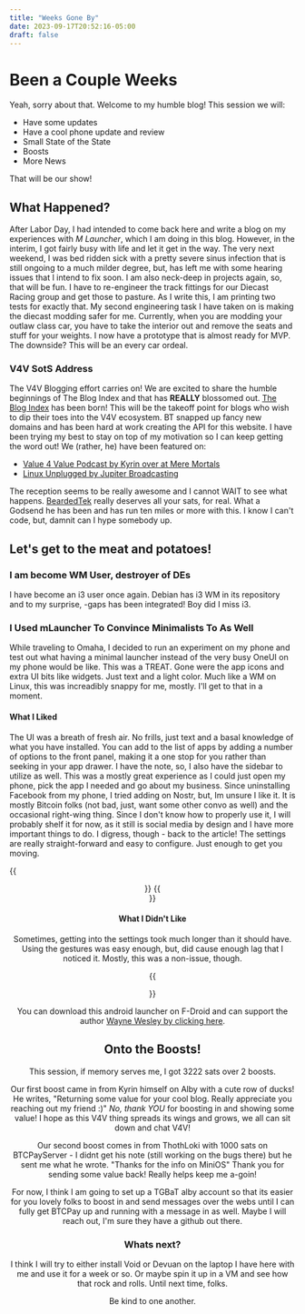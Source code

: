 ```yaml
---
title: "Weeks Gone By"
date: 2023-09-17T20:52:16-05:00
draft: false
---
```


# Been a Couple Weeks

Yeah, sorry about that. Welcome to my humble blog! This session we will:

- Have some updates
- Have a cool phone update and review
- Small State of the State
- Boosts
- More News

That will be our show! 

## What Happened?

After Labor Day, I had intended to come back here and write a blog on my experiences with *M Launcher*, which I am doing in this blog. However, in the interim, I got fairly busy with life and let it get in the way.
The very next weekend, I was bed ridden sick with a pretty severe sinus infection that is still ongoing to a much milder degree, but, has left me with some hearing issues that I intend to fix soon. 
I am also neck-deep in projects again, so, that will be fun. I have to re-engineer the track fittings for our Diecast Racing group and get those to pasture. As I write this, I am printing two tests for exactly that. 
My second engineering task I have taken on is making the diecast modding safer for me. Currently, when you are modding your outlaw class car, you have to take the interior out and remove the seats and stuff for your weights. I now have a prototype that is almost ready for MVP. The downside? This will be an every car ordeal. 

### V4V SotS Address

The V4V Blogging effort carries on! We are excited to share the humble beginnings of The Blog Index and that has **REALLY** blossomed out. [The Blog Index](https://theblogindex.org) has been born! 
This will be the takeoff point for blogs who wish to dip their toes into the V4V ecosystem. BT snapped up fancy new domains and has been hard at work creating the API for this website. I have been trying my best to stay on top of my motivation so I can keep getting the word out!
We (rather, he) have been featured on:
- [Value 4 Value Podcast by Kyrin over at Mere Mortals](https://fountain.fm/show/bPuh1aiEX271WELOqf6q)
- [Linux Unplugged by Jupiter Broadcasting](https://www.linuxunplugged.com)

The reception seems to be really awesome and I cannot WAIT to see what happens. [BeardedTek](https://www.beardedtek.org) really deserves all your sats, for real. What a Godsend he has been and has run ten miles or more with this. I know I can't code, but, damnit can I hype somebody up. 

## Let's get to the meat and potatoes!
### I am become WM User, destroyer of DEs
I have become an i3 user once again. Debian has i3 WM in its repository and to my surprise, -gaps has been integrated! Boy did I miss i3. 

### I Used  mLauncher To Convince Minimalists To As Well

While traveling to Omaha, I decided to run an experiment on my phone and test out what having a minimal launcher instead of the very busy OneUI on my phone would be like. This was a TREAT.
Gone were the app icons and extra UI bits like widgets. Just text and a light color. Much like a WM on Linux, this was increadibly snappy for me, mostly. I'll get to that in a moment. 

#### What I Liked

The UI was a breath of fresh air. No frills, just text and a basal knowledge of what you have installed. You can add to the list of apps by adding a number of options to the front panel, making it a one stop for you rather than seeking in your app drawer. I have the note, so, I also have the sidebar to utilize as well. 
This was a mostly great experience as I could just open my phone, pick the app I needed and go about my business. Since uninstalling Facebook from my phone, I tried adding on Nostr, but, Im unsure I like it. It is mostly Bitcoin folks (not bad, just, want some other convo as well) and the occasional right-wing thing. Since I don't know how to properly use it, I will probably shelf it for now, as it still is social media by design and I have more important things to do. I digress, though - back to the article!
The settings are really straight-forward and easy to configure. Just enough to get you moving.

{{<center src="/missme/SS1.jpg">}}
{{<center src="/missme/SS2.jpg">}}

#### What I Didn't Like

Sometimes, getting into the settings took much longer than it should have. Using the gestures was easy enough, but, did cause enough lag that I noticed it. Mostly, this was a non-issue, though. 

{{<center src="/missme/SS3.jpg">}}

You can download this android launcher on F-Droid and can support the author [Wayne Wesley by clicking here](https://www.buymeacoffee.com/HeCodes2Much).


## Onto the Boosts!

This session, if memory serves me, I got 3222 sats over 2 boosts.

Our first boost came in from Kyrin himself on Alby with a cute row of ducks! He writes, "Returning some value for your cool blog. Really appreciate you reaching out my friend :)" 
*No, thank YOU* for boosting in and showing some value! I hope as this V4V thing spreads its wings and grows, we all can sit down and chat V4V!

Our second boost comes in from ThothLoki with 1000 sats on BTCPayServer - I didnt get his note (still working on the bugs there) but he sent me what he wrote. "Thanks for the info on MiniOS"
Thank you for sending some value back! Really helps keep me a-goin! 

For now, I think I am going to set up a TGBaT alby account so that its easier for you lovely folks to boost in and send messages over the webs until I can fully get BTCPay up and running with a message in as well. Maybe I will reach out, I'm sure they have a github out there. 

### Whats next?

I think I will try to either install Void or Devuan on the laptop I have here with me and use it for a week or so. Or maybe spin it up in a VM and see how that rock and rolls. 
Until next time, folks. 

Be kind to one another. 

